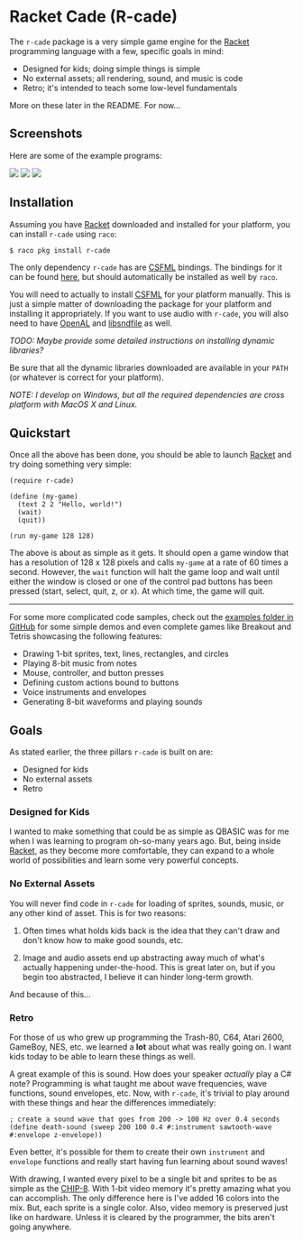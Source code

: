 # Racket Cade (R-cade)

The `r-cade` package is a very simple game engine for the [Racket][racket] programming language with a few, specific goals in mind:

* Designed for kids; doing simple things is simple
* No external assets; all rendering, sound, and music is code
* Retro; it's intended to teach some low-level fundamentals

More on these later in the README. For now...

## Screenshots

Here are some of the example programs:

![][twinkle]
![][tetris]
![][breakout]

## Installation

Assuming you have [Racket][racket] downloaded and installed for your platform, you can install `r-cade` using `raco`:

```bash
$ raco pkg install r-cade
```

The only dependency `r-cade` has are [CSFML][csfml] bindings. The bindings for it can be found [here][csfml-package], but should automatically be installed as well by `raco`.

You will need to actually to install [CSFML][csfml] for your platform manually. This is just a simple matter of downloading the package for your platform and installing it appropriately. If you want to use audio with `r-cade`, you will also need to have [OpenAL][openal] and [libsndfile][libsndfile] as well.

*TODO: Maybe provide some detailed instructions on installing dynamic libraries?*

Be sure that all the dynamic libraries downloaded are available in your `PATH` (or whatever is correct for your platform).

*NOTE: I develop on Windows, but all the required dependencies are cross platform with MacOS X and Linux.*

## Quickstart

Once all the above has been done, you should be able to launch [Racket][racket] and try doing something very simple:

```racket
(require r-cade)

(define (my-game)
  (text 2 2 "Hello, world!")
  (wait)
  (quit))

(run my-game 128 128)
```

The above is about as simple as it gets. It should open a game window that has a resolution of 128 x 128 pixels and calls `my-game` at a rate of 60 times a second. However, the `wait` function will halt the game loop and wait until either the window is closed or one of the control pad buttons has been pressed (start, select, quit, z, or x). At which time, the game will quit.

---

For some more complicated code samples, check out the [examples folder in GitHub][examples] for some simple demos and even complete games like Breakout and Tetris showcasing the following features:

* Drawing 1-bit sprites, text, lines, rectangles, and circles
* Playing 8-bit music from notes
* Mouse, controller, and button presses
* Defining custom actions bound to buttons
* Voice instruments and envelopes
* Generating 8-bit waveforms and playing sounds

## Goals

As stated earlier, the three pillars `r-cade` is built on are:

* Designed for kids
* No external assets
* Retro

### Designed for Kids

I wanted to make something that could be as simple as QBASIC was for me when I was learning to program oh-so-many years ago. But, being inside [Racket][racket], as they become more comfortable, they can expand to a whole world of possibilities and learn some very powerful concepts.

### No External Assets

You will never find code in `r-cade` for loading of sprites, sounds, music, or any other kind of asset. This is for two reasons:

1. Often times what holds kids back is the idea that they can't draw and don't know how to make good sounds, etc.

2. Image and audio assets end up abstracting away much of what's actually happening under-the-hood. This is great later on, but if you begin too abstracted, I believe it can hinder long-term growth.

And because of this...

### Retro

For those of us who grew up programming the Trash-80, C64, Atari 2600, GameBoy, NES, etc. we learned a **lot** about what was really going on. I want kids today to be able to learn these things as well.

A great example of this is sound. How does your speaker _actually_ play a C# note? Programming is what taught me about wave frequencies, wave functions, sound envelopes, etc. Now, with `r-cade`, it's trivial to play around with these things and hear the differences immediately:

```racket
; create a sound wave that goes from 200 -> 100 Hz over 0.4 seconds
(define death-sound (sweep 200 100 0.4 #:instrument sawtooth-wave #:envelope z-envelope))
```

Even better, it's possible for them to create their own `instrument` and `envelope` functions and really start having fun learning about sound waves!

With drawing, I wanted every pixel to be a single bit and sprites to be as simple as the [CHIP-8][chip-8]. With 1-bit video memory it's pretty amazing what you can accomplish. The only difference here is I've added 16 colors into the mix. But, each sprite is a single color. Also, video memory is preserved just like on hardware. Unless it is cleared by the programmer, the bits aren't going anywhere.

[racket]: https://racket-lang.org/
[csfml]: https://www.sfml-dev.org/download/csfml/
[csfml-package]: https://pkgs.racket-lang.org/package/csfml
[openal]: https://www.openal.org/
[libsndfile]: http://www.mega-nerd.com/libsndfile/#Download
[examples]: https://github.com/massung/r-cade/tree/master/examples
[chip-8]: https://massung.github.io/CHIP-8/
[twinkle]: https://raw.github.com/massung/r-cade/master/screenshots/twinkle.gif
[breakout]: https://raw.github.com/massung/r-cade/master/screenshots/breakout.gif
[tetris]: https://raw.github.com/massung/r-cade/master/screenshots/tetris.gif
